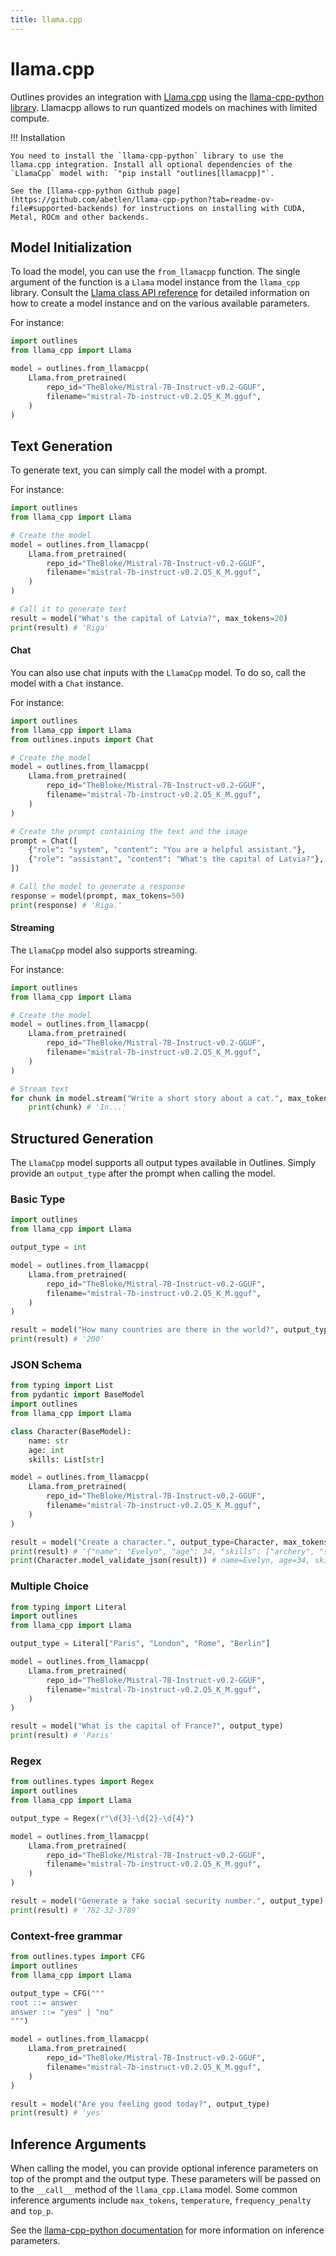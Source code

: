 ```yaml
---
title: llama.cpp
---
```


# llama.cpp

Outlines provides an integration with [Llama.cpp](https://github.com/ggerganov/llama.cpp) using the [llama-cpp-python library](https://github.com/abetlen/llama-cpp-python). Llamacpp allows to run quantized models on machines with limited compute.

!!! Installation

    You need to install the `llama-cpp-python` library to use the llama.cpp integration. Install all optional dependencies of the `LlamaCpp` model with: `"pip install "outlines[llamacpp]"`.

    See the [llama-cpp-python Github page](https://github.com/abetlen/llama-cpp-python?tab=readme-ov-file#supported-backends) for instructions on installing with CUDA, Metal, ROCm and other backends.


## Model Initialization

To load the model, you can use the `from_llamacpp` function. The single argument of the function is a `Llama` model instance from the `llama_cpp` library. Consult the [Llama class API reference](https://llama-cpp-python.readthedocs.io/en/latest/api-reference/#llama_cpp.Llama) for detailed information on how to create a model instance and on the various available parameters.

For instance:

```python
import outlines
from llama_cpp import Llama

model = outlines.from_llamacpp(
    Llama.from_pretrained(
        repo_id="TheBloke/Mistral-7B-Instruct-v0.2-GGUF",
        filename="mistral-7b-instruct-v0.2.Q5_K_M.gguf",
    )
)
```

## Text Generation

To generate text, you can simply call the model with a prompt.

For instance:

```python
import outlines
from llama_cpp import Llama

# Create the model
model = outlines.from_llamacpp(
    Llama.from_pretrained(
        repo_id="TheBloke/Mistral-7B-Instruct-v0.2-GGUF",
        filename="mistral-7b-instruct-v0.2.Q5_K_M.gguf",
    )
)

# Call it to generate text
result = model("What's the capital of Latvia?", max_tokens=20)
print(result) # 'Riga'
```

#### Chat

You can also use chat inputs with the `LlamaCpp` model. To do so, call the model with a `Chat` instance.

For instance:

```python
import outlines
from llama_cpp import Llama
from outlines.inputs import Chat

# Create the model
model = outlines.from_llamacpp(
    Llama.from_pretrained(
        repo_id="TheBloke/Mistral-7B-Instruct-v0.2-GGUF",
        filename="mistral-7b-instruct-v0.2.Q5_K_M.gguf",
    )
)

# Create the prompt containing the text and the image
prompt = Chat([
    {"role": "system", "content": "You are a helpful assistant."},
    {"role": "assistant", "content": "What's the capital of Latvia?"},
])

# Call the model to generate a response
response = model(prompt, max_tokens=50)
print(response) # 'Riga.'
```

#### Streaming

The `LlamaCpp` model also supports streaming.

For instance:

```python
import outlines
from llama_cpp import Llama

# Create the model
model = outlines.from_llamacpp(
    Llama.from_pretrained(
        repo_id="TheBloke/Mistral-7B-Instruct-v0.2-GGUF",
        filename="mistral-7b-instruct-v0.2.Q5_K_M.gguf",
    )
)

# Stream text
for chunk in model.stream("Write a short story about a cat.", max_tokens=100):
    print(chunk) # 'In...'
```

## Structured Generation

The `LlamaCpp` model supports all output types available in Outlines. Simply provide an `output_type` after the prompt when calling the model.

### Basic Type

```python
import outlines
from llama_cpp import Llama

output_type = int

model = outlines.from_llamacpp(
    Llama.from_pretrained(
        repo_id="TheBloke/Mistral-7B-Instruct-v0.2-GGUF",
        filename="mistral-7b-instruct-v0.2.Q5_K_M.gguf",
    )
)

result = model("How many countries are there in the world?", output_type)
print(result) # '200'
```

### JSON Schema

```python
from typing import List
from pydantic import BaseModel
import outlines
from llama_cpp import Llama

class Character(BaseModel):
    name: str
    age: int
    skills: List[str]

model = outlines.from_llamacpp(
    Llama.from_pretrained(
        repo_id="TheBloke/Mistral-7B-Instruct-v0.2-GGUF",
        filename="mistral-7b-instruct-v0.2.Q5_K_M.gguf",
    )
)

result = model("Create a character.", output_type=Character, max_tokens=200)
print(result) # '{"name": "Evelyn", "age": 34, "skills": ["archery", "stealth", "alchemy"]}'
print(Character.model_validate_json(result)) # name=Evelyn, age=34, skills=['archery', 'stealth', 'alchemy']
```

### Multiple Choice

```python
from typing import Literal
import outlines
from llama_cpp import Llama

output_type = Literal["Paris", "London", "Rome", "Berlin"]

model = outlines.from_llamacpp(
    Llama.from_pretrained(
        repo_id="TheBloke/Mistral-7B-Instruct-v0.2-GGUF",
        filename="mistral-7b-instruct-v0.2.Q5_K_M.gguf",
    )
)

result = model("What is the capital of France?", output_type)
print(result) # 'Paris'
```

### Regex

```python
from outlines.types import Regex
import outlines
from llama_cpp import Llama

output_type = Regex(r"\d{3}-\d{2}-\d{4}")

model = outlines.from_llamacpp(
    Llama.from_pretrained(
        repo_id="TheBloke/Mistral-7B-Instruct-v0.2-GGUF",
        filename="mistral-7b-instruct-v0.2.Q5_K_M.gguf",
    )
)

result = model("Generate a fake social security number.", output_type)
print(result) # '782-32-3789'
```

### Context-free grammar

```python
from outlines.types import CFG
import outlines
from llama_cpp import Llama

output_type = CFG("""
root ::= answer
answer ::= "yes" | "no"
""")

model = outlines.from_llamacpp(
    Llama.from_pretrained(
        repo_id="TheBloke/Mistral-7B-Instruct-v0.2-GGUF",
        filename="mistral-7b-instruct-v0.2.Q5_K_M.gguf",
    )
)

result = model("Are you feeling good today?", output_type)
print(result) # 'yes'
```

## Inference Arguments

When calling the model, you can provide optional inference parameters on top of the prompt and the output type. These parameters will be passed on to the `__call__` method of the `llama_cpp.Llama` model. Some common inference arguments include `max_tokens`, `temperature`, `frequency_penalty` and `top_p`.

See the [llama-cpp-python documentation](https://llama-cpp-python.readthedocs.io/en/latest/api-reference/#llama_cpp.Llama.__call__) for more information on inference parameters.
